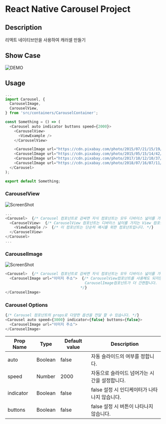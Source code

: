 # React Native Carousel Project

## Description

리액트 네이티브만을 사용하여 캐러셀 만들기

## Show Case

![DEMO](https://s3.ap-northeast-2.amazonaws.com/gurmbyh/demo.gif)

## Usage

```javascript
...
import Carousel, {
  CarouselImage,
  CarouselView,
} from 'src/containers/CarouselContainer';

const Something = () => (
  <Carousel auto indicator buttons speed={2000}>
    <CarouselView>
      <ViewExample />
    </CarouselView>

    <CarouselImage url="https://cdn.pixabay.com/photo/2015/07/21/15/19/koala-854021_1280.jpg" />
    <CarouselImage url="https://cdn.pixabay.com/photo/2015/05/15/14/42/monkeys-768641_1280.jpg" />
    <CarouselImage url="https://cdn.pixabay.com/photo/2017/10/12/10/37/beautiful-2844189__480.jpg" />
    <CarouselImage url="https://cdn.pixabay.com/photo/2018/07/16/07/11/flowers-3541330_1280.jpg" />
  </Carousel>
);

export default Something;
```

### CarouselView

![ScreenShot](https://s3.ap-northeast-2.amazonaws.com/gurmbyh/CarouselView.png)

```javascript
...
<Carousel>  {/* Carousel 컴포넌트로 감싸면 자식 컴포넌트는 모두 디바이스 넓이를 가지는 캐러셀의 아이템이 됩니다. */}
  <CarouselView>  {/* CarouselView 컴포넌트는 디바이스 넓이를 가지는 View 컴포넌트입니다. */}
    <ViewExample />  {/* 이 컴포넌트는 단순히 예시를 위한 컴포넌트입니다. */}
  </CarouselView>
</Carousel>
...
```

### CarouselImage

![ScreenShot](https://s3.ap-northeast-2.amazonaws.com/gurmbyh/CarouselImage.png)

```javascript
<Carousel>  {/* Carousel 컴포넌트로 감싸면 자식 컴포넌트는 모두 디바이스 넓이를 가지는 캐러셀의 아이템이 됩니다. */}
  <CarouselImage url="이미지 주소">  {/* CarouselView컴포넌트를 사용해도 되지만 단순히 이미지만 사용하려면
                                    CarouselImage컴포넌트가 더 간편합니다.
                                  */}
</CarouselImage>
```

### Carousel Options

```javascript
{/* Carousel 컴포넌트의 props로 다양한 옵션을 전달 할 수 있습니다. */}
<Carousel auto speed={3000} indicator={false} buttons={false}>
  <CarouselImage url="이미지 주소">
</CarouselImage>
```

| Prop Name | Type    | Default value | Description                                   |
| --------- | ------- | ------------- | --------------------------------------------- |
| auto      | Boolean | false         | 자동 슬라이드의 여부를 정합니다.              |
| speed     | Number  | 2000          | 자동으로 슬라이드 넘어가는 시간을 설정합니다. |
| indicator | Boolean | false         | false 설정 시 인디케이터가 나타나지 않습니다. |
| buttons   | Boolean | false         | false 설정 시 버튼이 나타나지 않습니다.       |
